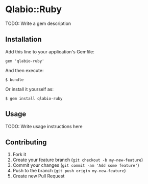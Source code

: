 # Qlabio::Ruby

TODO: Write a gem description

## Installation

Add this line to your application's Gemfile:

    gem 'qlabio-ruby'

And then execute:

    $ bundle

Or install it yourself as:

    $ gem install qlabio-ruby

## Usage

TODO: Write usage instructions here

## Contributing

1. Fork it
2. Create your feature branch (`git checkout -b my-new-feature`)
3. Commit your changes (`git commit -am 'Add some feature'`)
4. Push to the branch (`git push origin my-new-feature`)
5. Create new Pull Request
